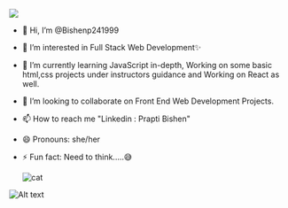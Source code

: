 
  ![](https://komarev.com/ghpvc/?username=Bishenp24199&color=blueviolet&style=plastic&abbreviated=true)
  
- 👋 Hi, I’m @Bishenp241999
- 👀 I’m interested in Full Stack Web Development✨
- 🌱 I’m currently learning JavaScript in-depth, Working on some basic html,css projects under instructors guidance and Working on React as well.
- 💞️ I’m looking to collaborate on Front End Web Development Projects.
- 📫 How to reach me "Linkedin : Prapti Bishen"
- 😄 Pronouns: she/her
- ⚡ Fun fact: Need to think.....😅

  ![cat]("https://media.giphy.com/media/v1.Y2lkPTc5MGI3NjExdWRkOTdqZ3c3amt2NmFiZnZpOWYzY21vdDRzZ2I2Nng0cW5zbWxsaSZlcD12MV9zdGlja2Vyc19zZWFyY2gmY3Q9cw/M4NykXxUE0HAcK7UJ6/giphy.gif")

  

![Alt text](https://github.com/Bishenp241999/media.giphy.com/media/v1.Y2lkPTc5MGI3NjExdWRkOTdqZ3c3amt2NmFiZnZpOWYzY21vdDRzZ2I2Nng0cW5zbWxsaSZlcD12MV9zdGlja2Vyc19zZWFyY2gmY3Q9cw/M4NykXxUE0HAcK7UJ6/giphy.gif)







<!---
Bishenp241999/Bishenp241999 is a ✨ special ✨ repository because its `README.md` (this file) appears on your GitHub profile.
You can click the Preview link to take a look at your changes.
--->
